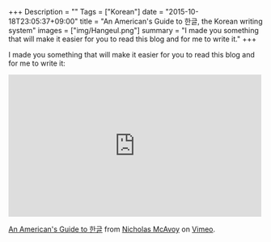 +++
Description = ""
Tags = ["Korean"]
date = "2015-10-18T23:05:37+09:00"
title = "An American's Guide to 한글, the Korean writing system"
images = ["img/Hangeul.png"]
summary = "I made you something that will make it easier for you to read this blog and for me to write it."
+++

I made you something that will make it easier for you to read this blog and for me to write it:

<iframe src="https://player.vimeo.com/video/142781164" width="500" height="281" frameborder="0" webkitallowfullscreen mozallowfullscreen allowfullscreen></iframe> <p><a href="https://vimeo.com/142781164">An American&#039;s Guide to 한글</a> from <a href="https://vimeo.com/ohbadiah">Nicholas McAvoy</a> on <a href="https://vimeo.com">Vimeo</a>.</p>

